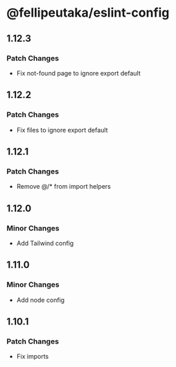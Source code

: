 # @fellipeutaka/eslint-config

## 1.12.3

### Patch Changes

- Fix not-found page to ignore export default

## 1.12.2

### Patch Changes

- Fix files to ignore export default

## 1.12.1

### Patch Changes

- Remove @/\* from import helpers

## 1.12.0

### Minor Changes

- Add Tailwind config

## 1.11.0

### Minor Changes

- Add node config

## 1.10.1

### Patch Changes

- Fix imports
